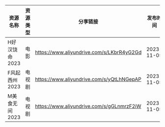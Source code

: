 | 资源名称      | 资源类型 | 分享链接                                      | 发布时间       |
| --------- | ---- | ----------------------------------------- | ---------- |
| H好汉饶命2023 | 电影   | https://www.aliyundrive.com/s/LKbrR4yG2Gd | 2023-11-05 |
| F风起西州2023 | 电视剧  | https://www.aliyundrive.com/s/yQtLhNGepAP | 2023-11-05 |
| M美食无间2023 | 电视剧  | https://www.aliyundrive.com/s/gGLnmrzF2iW | 2023-11-05 |
